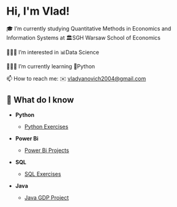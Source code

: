 <h1>Hi, I'm Vlad!</h1>

🎓 I’m currently studying Quantitative Methods in Economics and Information Systems at 🏛️SGH Warsaw School of Economics

🕵🏼‍♂️ I’m interested in 📊Data Science
  
👨🏻‍💻 I’m currently learning 🐍Python
  
📫 How to reach me: ✉️ vladyanovich2004@gmail.com

<h2>🧐 What do I know</h2>

- <b>Python</b>
  - [Python Exercises](https://github.com/VladYanovich/Python_exercises)

- <b>Power Bi</b>
  - [Power Bi Projects](https://github.com/VladYanovich/PowerBI_exercises)

- <b>SQL</b>
  - [SQL Exercises](https://github.com/VladYanovich/sql_exercises)

- <b>Java</b>
  - [Java GDP Project](https://github.com/VladYanovich/Java_GDP_project)

<!---
VladYanovich/VladYanovich is a ✨ special ✨ repository because its `README.md` (this file) appears on your GitHub profile.
You can click the Preview link to take a look at your changes.
--->
